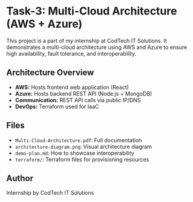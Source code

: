 # Task-3: Multi-Cloud Architecture (AWS + Azure)

This project is a part of my internship at CodTech IT Solutions. It demonstrates a multi-cloud architecture using AWS and Azure to ensure high availability, fault tolerance, and interoperability.

## Architecture Overview
- **AWS:** Hosts frontend web application (React)
- **Azure:** Hosts backend REST API (Node.js + MongoDB)
- **Communication:** REST API calls via public IP/DNS
- **DevOps:** Terraform used for IaaC

## Files
- `Multi-Cloud-Architecture.pdf`: Full documentation
- `architecture-diagram.png`: Visual architecture diagram
- `demo-plan.md`: How to showcase interoperability
- `terraform/`: Terraform files for provisioning resources

## Author
Internship by CodTech IT Solutions

